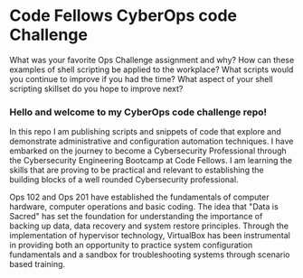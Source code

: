 # Code Fellows CyberOps code Challenge

What was your favorite Ops Challenge assignment and why?
How can these examples of shell scripting be applied to the workplace?
What scripts would you continue to improve if you had the time?
What aspect of your shell scripting skillset do you hope to improve next?

### Hello and welcome to my CyberOps code challenge repo!

In this repo I am publishing scripts and snippets of code that explore and demonstrate administrative and configuration automation techniques. I have embarked on the journey to become a Cybersecurity Professional through the Cybersecurity Engineering Bootcamp at Code Fellows. I am learning the skills that are proving to be practical and relevant to establishing the building blocks of a well rounded Cybersecurity professional. 

Ops 102 and Ops 201 have established the fundamentals of computer hardware, computer operations and basic coding. The idea that "Data is Sacred" has set the foundation for understanding the importance of backing up data, data recovery and system restore principles. Through the implementation of hypervisor technology, VirtualBox has been instrumental in providing both an opportunity to practice system configuration fundamentals and a sandbox for troubleshooting systems through scenario based training. 

